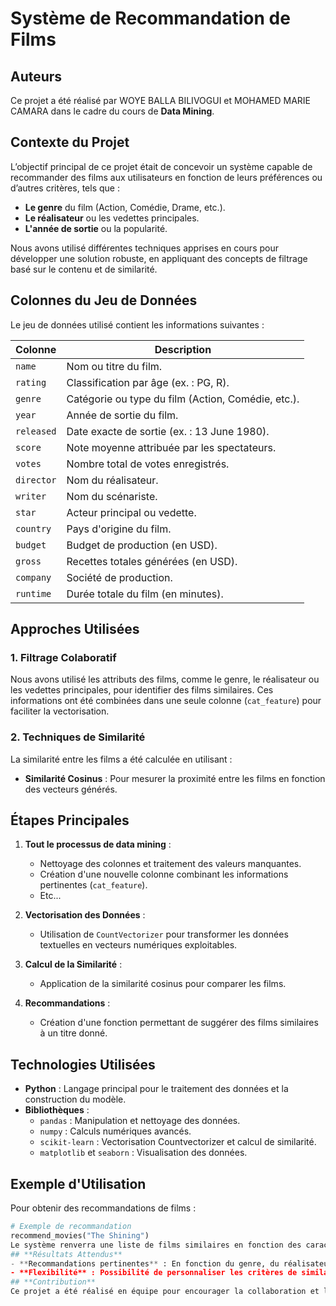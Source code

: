 # **Système de Recommandation de Films**

## **Auteurs**  
Ce projet a été réalisé par WOYE BALLA BILIVOGUI et MOHAMED MARIE CAMARA dans le cadre du cours de **Data Mining**.

## **Contexte du Projet**  
L’objectif principal de ce projet était de concevoir un système capable de recommander des films aux utilisateurs en fonction de leurs préférences ou d’autres critères, tels que :  
- **Le genre** du film (Action, Comédie, Drame, etc.).  
- **Le réalisateur** ou les vedettes principales.  
- **L'année de sortie** ou la popularité.  

Nous avons utilisé différentes techniques apprises en cours pour développer une solution robuste, en appliquant des concepts de filtrage basé sur le contenu et de similarité.

## **Colonnes du Jeu de Données**  
Le jeu de données utilisé contient les informations suivantes :  

| **Colonne**          | **Description**                                                                 |
|-----------------------|---------------------------------------------------------------------------------|
| `name`               | Nom ou titre du film.                                                          |
| `rating`             | Classification par âge (ex. : PG, R).                                          |
| `genre`              | Catégorie ou type du film (Action, Comédie, etc.).                             |
| `year`               | Année de sortie du film.                                                       |
| `released`           | Date exacte de sortie (ex. : 13 June 1980).                                    |
| `score`              | Note moyenne attribuée par les spectateurs.                                    |
| `votes`              | Nombre total de votes enregistrés.                                             |
| `director`           | Nom du réalisateur.                                                           |
| `writer`             | Nom du scénariste.                                                            |
| `star`               | Acteur principal ou vedette.                                                  |
| `country`            | Pays d'origine du film.                                                       |
| `budget`             | Budget de production (en USD).                                                |
| `gross`              | Recettes totales générées (en USD).                                            |
| `company`            | Société de production.                                                        |
| `runtime`            | Durée totale du film (en minutes).                                             |

## **Approches Utilisées**
### **1. Filtrage Colaboratif**
Nous avons utilisé les attributs des films, comme le genre, le réalisateur ou les vedettes principales, pour identifier des films similaires. Ces informations ont été combinées dans une seule colonne (`cat_feature`) pour faciliter la vectorisation.

### **2. Techniques de Similarité**
La similarité entre les films a été calculée en utilisant :    
- **Similarité Cosinus** : Pour mesurer la proximité entre les films en fonction des vecteurs générés.
## **Étapes Principales**
1. **Tout le processus de data mining** :
   - Nettoyage des colonnes et traitement des valeurs manquantes.
   - Création d'une nouvelle colonne combinant les informations pertinentes (`cat_feature`).
   - Etc...
2. **Vectorisation des Données** :
   - Utilisation de `CountVectorizer` pour transformer les données textuelles en vecteurs numériques exploitables.

3. **Calcul de la Similarité** :
   - Application de la similarité cosinus pour comparer les films.

4. **Recommandations** :
   - Création d'une fonction permettant de suggérer des films similaires à un titre donné.

## **Technologies Utilisées**
- **Python** : Langage principal pour le traitement des données et la construction du modèle.
- **Bibliothèques** :
  - `pandas` : Manipulation et nettoyage des données.
  - `numpy` : Calculs numériques avancés.
  - `scikit-learn` : Vectorisation Countvectorizer et calcul de similarité.
  - `matplotlib` et `seaborn` : Visualisation des données.

## **Exemple d'Utilisation**
Pour obtenir des recommandations de films :  
```python
# Exemple de recommandation
recommend_movies("The Shining")
Le système renverra une liste de films similaires en fonction des caractéristiques de "The Shining".
## **Résultats Attendus**
- **Recommandations pertinentes** : En fonction du genre, du réalisateur et d'autres caractéristiques.  
- **Flexibilité** : Possibilité de personnaliser les critères de similarité.  
## **Contribution**
Ce projet a été réalisé en équipe pour encourager la collaboration et l'application des concepts théoriques de **Data Mining** à un cas pratique.

